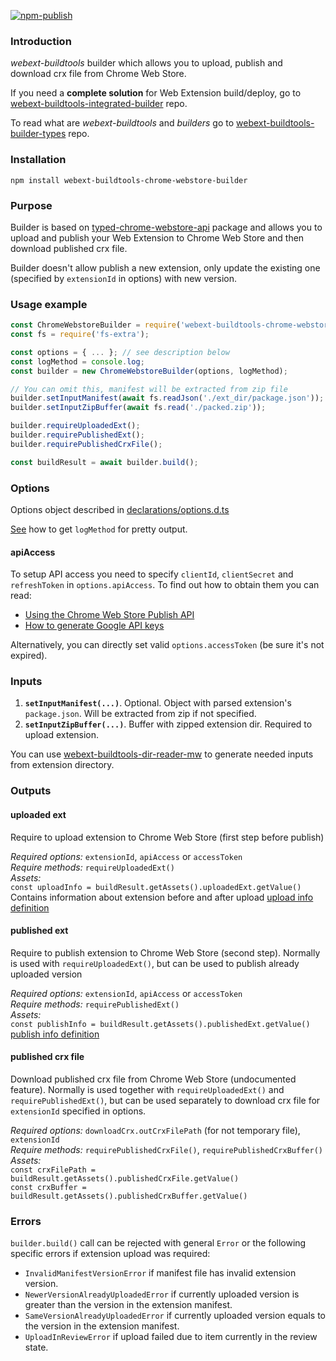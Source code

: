[![npm-publish](https://github.com/cardinalby/webext-buildtools-chrome-webstore-builder/actions/workflows/npm-publish.yml/badge.svg)](https://github.com/cardinalby/webext-buildtools-chrome-webstore-builder/actions/workflows/npm-publish.yml)

### Introduction
*webext-buildtools* builder which allows you to upload, publish and download crx file from Chrome Web Store.

If you need a **complete solution** for Web Extension build/deploy, go to 
[webext-buildtools-integrated-builder](https://github.com/cardinalby/webext-buildtools-integrated-builder) repo.  

To read what are *webext-buildtools* and *builders* go to 
[webext-buildtools-builder-types](https://github.com/cardinalby/webext-buildtools-builder-types) repo.

### Installation
`npm install webext-buildtools-chrome-webstore-builder`

### Purpose
Builder is based on [typed-chrome-webstore-api](https://github.com/cardinalby/typed-chrome-webstore-api) 
package and allows you to upload and publish your Web Extension to Chrome Web Store and then download published crx file.

Builder doesn't allow publish a new extension, only update the existing one (specified by `extensionId` in options) 
with new version.  

### Usage example
```js
const ChromeWebstoreBuilder = require('webext-buildtools-chrome-webstore-builder').default;
const fs = require('fs-extra');

const options = { ... }; // see description below
const logMethod = console.log;
const builder = new ChromeWebstoreBuilder(options, logMethod);

// You can omit this, manifest will be extracted from zip file
builder.setInputManifest(await fs.readJson('./ext_dir/package.json'));
builder.setInputZipBuffer(await fs.read('./packed.zip'));

builder.requireUploadedExt();
builder.requirePublishedExt();
builder.requirePublishedCrxFile();

const buildResult = await builder.build();
``` 

### Options
Options object described in [declarations/options.d.ts](declarations/options.d.ts)

[See](https://github.com/cardinalby/webext-buildtools-integrated-builder/blob/master/logMethod.md) how to get `logMethod` for pretty output.

#### apiAccess
To setup API access you need to specify `clientId`, `clientSecret` and `refreshToken` in `options.apiAccess`.
To find out how to obtain them you can read:
* [Using the Chrome Web Store Publish API](https://developer.chrome.com/webstore/using_webstore_api) 
* [How to generate Google API keys](https://github.com/DrewML/chrome-webstore-upload/blob/master/How%20to%20generate%20Google%20API%20keys.md)

Alternatively, you can directly set valid `options.accessToken` (be sure it's not expired). 

### Inputs
1. **`setInputManifest(...)`**. Optional. Object with parsed extension's `package.json`. Will be extracted from zip if not specified.
2. **`setInputZipBuffer(...)`**. Buffer with zipped extension dir. Required to upload extension.

You can use [webext-buildtools-dir-reader-mw](https://www.npmjs.com/package/webext-buildtools-dir-reader-mw)
to generate needed inputs from extension directory.

### Outputs

#### uploaded ext
Require to upload extension to Chrome Web Store (first step before publish)<br>

*Required options:* `extensionId`, `apiAccess` or `accessToken` <br>
*Require methods:* `requireUploadedExt()` <br>
*Assets:* <br> 
`const uploadInfo = buildResult.getAssets().uploadedExt.getValue()`
Contains information about extension before and after upload
[upload info definition](declarations/uploadedExtInfo.d.ts)

#### published ext
Require to publish extension to Chrome Web Store (second step). 
Normally is used with `requireUploadedExt()`, but can be used to publish already uploaded version <br>

*Required options:* `extensionId`, `apiAccess` or `accessToken`<br>
*Require methods:* `requirePublishedExt()` <br>
*Assets:* <br> 
`const publishInfo = buildResult.getAssets().publishedExt.getValue()` 
[publish info definition](declarations/publishedExtInfo.d.ts)

#### published crx file
Download published crx file from Chrome Web Store (undocumented feature). Normally is
used together with `requireUploadedExt()` and  `requirePublishedExt()`, but can be used
separately to download crx file for `extensionId` specified in options. 

*Required options:* `downloadCrx.outCrxFilePath` (for not temporary file), `extensionId` <br>
*Require methods:* `requirePublishedCrxFile()`, `requirePublishedCrxBuffer()` <br>
*Assets:* <br>
`const crxFilePath = buildResult.getAssets().publishedCrxFile.getValue()`<br>
`const crxBuffer = buildResult.getAssets().publishedCrxBuffer.getValue()`

### Errors
`builder.build()` call can be rejected with general `Error` or the following specific errors if 
extension upload was required:
* `InvalidManifestVersionError` if manifest file has invalid extension version.
* `NewerVersionAlreadyUploadedError` if currently uploaded version is greater than the version in 
the extension manifest.
* `SameVersionAlreadyUploadedError` if currently uploaded version equals to the version in 
the extension manifest.
* `UploadInReviewError` if upload failed due to item currently in the review state.